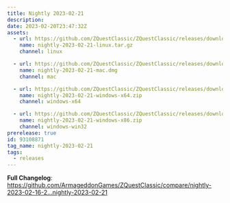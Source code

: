 ```yaml
---
title: Nightly 2023-02-21
description: 
date: 2023-02-20T23:47:32Z
assets: 
  - url: https://github.com/ZQuestClassic/ZQuestClassic/releases/download/nightly-2023-02-21/nightly-2023-02-21-linux.tar.gz
    name: nightly-2023-02-21-linux.tar.gz
    channel: linux

  - url: https://github.com/ZQuestClassic/ZQuestClassic/releases/download/nightly-2023-02-21/nightly-2023-02-21-mac.dmg
    name: nightly-2023-02-21-mac.dmg
    channel: mac

  - url: https://github.com/ZQuestClassic/ZQuestClassic/releases/download/nightly-2023-02-21/nightly-2023-02-21-windows-x64.zip
    name: nightly-2023-02-21-windows-x64.zip
    channel: windows-x64

  - url: https://github.com/ZQuestClassic/ZQuestClassic/releases/download/nightly-2023-02-21/nightly-2023-02-21-windows-x86.zip
    name: nightly-2023-02-21-windows-x86.zip
    channel: windows-win32
prerelease: true
id: 93108871
tag_name: nightly-2023-02-21
tags:
  - releases
---
```


**Full Changelog**: https://github.com/ArmageddonGames/ZQuestClassic/compare/nightly-2023-02-16-2...nightly-2023-02-21
